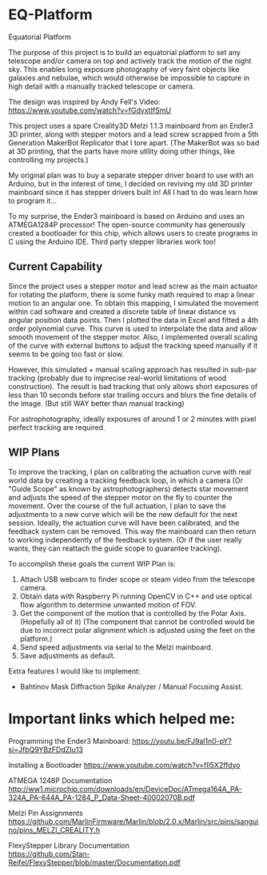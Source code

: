 ﻿# EQ-Platform
Equatorial Platform

The purpose of this project is to build an equatorial platform to set any telescope and/or camera on top and actively track the motion of the night sky.
This enables long exposure photography of very faint objects like galaxies and nebulae, which would otherwise be impossible to capture in high detail with a manually tracked telescope or camera.

The design was inspired by Andy Fell's Video: https://www.youtube.com/watch?v=fGdvxtIfSmU

This project uses a spare Creality3D Melzi 1.1.3 mainboard from an Ender3 3D printer, along with stepper motors and a lead screw scrapped from a 5th Generation MakerBot Replicator that I tore apart. 
(The MakerBot was so bad at 3D printing, that the parts have more utility doing other things, like controlling my projects.)

My original plan was to buy a separate stepper driver board to use with an Arduino, but in the interest of time, 
I decided on reviving my old 3D printer mainboard since it has stepper drivers built in! All I had to do was learn how to program it...

To my surprise, the Ender3 mainboard is based on Arduino and uses an ATMEGA1284P processor!
The open-source community has generously created a bootloader for this chip, which allows users to create programs in C using the Arduino IDE. 
Third party stepper libraries work too!

## Current Capability

Since the project uses a stepper motor and lead screw as the main actuator for rotating the platform, there is some funky math required to map a linear motion to an angular one.
To obtain this mapping, I simulated the movement within cad software and created a discrete table of linear distance vs angular position data points.
Then I plotted the data in Excel and fitted a 4th order polynomial curve. This curve is used to interpolate the data and allow smooth movement of the stepper motor.
Also, I implemented overall scaling of the curve with external buttons to adjust the tracking speed manually if it seems to be going too fast or slow.

However, this simulated + manual scaling approach has resulted in sub-par tracking (probably due to imprecise real-world limitations of wood construction). The result is bad tracking that only allows short exposures of less than 10 seconds before star trailing occurs and blurs the fine details of the image. (But still WAY better than manual tracking)

For astrophotography, ideally exposures of around 1 or 2 minutes with pixel perfect tracking are required.

## WIP Plans

To improve the tracking, I plan on calibrating the actuation curve with real world data by creating a tracking feedback loop, in which a camera (Or "Guide Scope" as known by astrophotographers) detects star movement and adjusts the speed of the stepper motor on the fly to counter the movement. 
Over the course of the full actuation, I plan to save the adjustments to a new curve which will be the new default for the next session. 
Ideally, the actuation curve will have been calibrated, and the feedback system can be removed. This way the mainboard can then return to working independently of the feedback system.
(Or if the user really wants, they can reattach the guide scope to guarantee tracking).

To accomplish these goals the current WIP Plan is:
1. Attach USB webcam to finder scope or steam video from the telescope camera.
2. Obtain data with Raspberry Pi running OpenCV in C++ and use optical flow algorithm to determine unwanted motion of FOV.
3. Get the component of the motion that is controlled by the Polar Axis. (Hopefully all of it) (The component that cannot be controlled would be due to incorrect polar alignment which is adjusted using the feet on the platform.)
4. Send speed adjustments via serial to the Melzi mainboard.
5. Save adjustments as default.

Extra features I would like to implement:
- Bahtinov Mask Diffraction Spike Analyzer / Manual Focusing Assist.

# Important links which helped me:

Programming the Ender3 Mainboard:
https://youtu.be/FJ9al1n0-pY?si=JfbQ9YBzFDdZIu13

Installing a Bootloader 
https://www.youtube.com/watch?v=fIl5X2ffdyo

ATMEGA 1248P Documentation  
http://ww1.microchip.com/downloads/en/DeviceDoc/ATmega164A_PA-324A_PA-644A_PA-1284_P_Data-Sheet-40002070B.pdf

Melzi Pin Assignments
https://github.com/MarlinFirmware/Marlin/blob/2.0.x/Marlin/src/pins/sanguino/pins_MELZI_CREALITY.h

FlexyStepper Library Documentation  
https://github.com/Stan-Reifel/FlexyStepper/blob/master/Documentation.pdf
